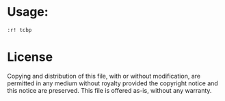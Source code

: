 # Usage:

```
:r! tcbp
```


# License

Copying and distribution of this file, with or without modification,
are permitted in any medium without royalty provided the copyright
notice and this notice are preserved.  This file is offered as-is,
without any warranty.
